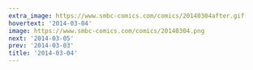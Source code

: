 ```yaml
---
extra_image: https://www.smbc-comics.com/comics/20140304after.gif
hovertext: '2014-03-04'
image: https://www.smbc-comics.com/comics/20140304.png
next: '2014-03-05'
prev: '2014-03-03'
title: '2014-03-04'
---
```

